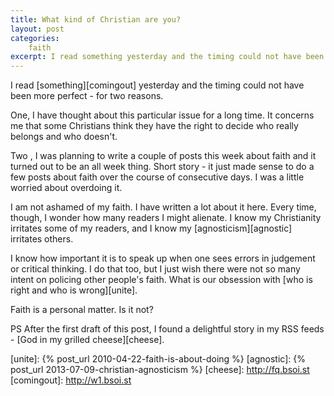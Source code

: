 ```yaml
---
title: What kind of Christian are you?
layout: post
categories:
    faith
excerpt: I read something yesterday and the timing could not have been more perfect - for two reasons.
---
```

I read [something][comingout] yesterday and the timing could not have been more perfect - for two reasons.

One, I have thought about this particular issue for a long time. It concerns me that some Christians think they have the right to decide who really belongs and who doesn't. 

Two , I was planning to write a couple of posts this week about faith and it turned out to be an all week thing. Short story - it just made sense to do a few posts about faith over the course of consecutive days. I was a little worried about overdoing it.

I am not ashamed of my faith. I have written a lot about it here. Every time, though, I wonder how many readers I might alienate. I know my Christianity irritates some of my readers, and I know my [agnosticism][agnostic] irritates others.

I know how important it is to speak up when one sees errors in judgement or critical thinking. I do that too, but I just wish there were not so many intent on policing other people's faith. What is our obsession with [who is right and who is wrong][unite].

Faith is a personal matter. Is it not?

PS After the first draft of this post, I found a delightful story in my RSS feeds - [God in my grilled cheese][cheese].

[unite]: {% post_url 2010-04-22-faith-is-about-doing %}
[agnostic]: {% post_url 2013-07-09-christian-agnosticism %}
[cheese]: http://fq.bsoi.st
[comingout]: http://w1.bsoi.st



